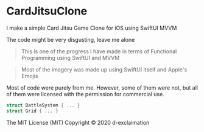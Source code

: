 # CardJitsuClone
I make a simple Card Jitsu Game Clone for iOS using SwiftUI MVVM

The code might be very disgusting, leave me alone

> This is one of the progress I have made in terms of Functional Programming using SwiftUI and MVVM

> Most of the imagery was made up using SwiftUI itself and Apple's Emojis

Most of code were purely from me. However, some of them were not, but all of them were licensed with the permission for commercial use.

```swift
struct BattleSystem { ... }
struct Grid { ... }
```

The MIT License (MIT)
Copyright © 2020 d-exclaimation